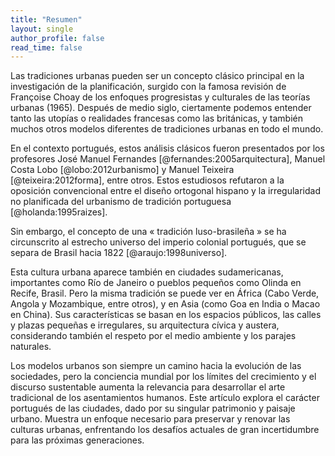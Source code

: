 ```yaml
---
title: "Resumen"
layout: single
author_profile: false
read_time: false
---
```


Las tradiciones urbanas pueden ser un concepto clásico principal en la
investigación de la planificación, surgido con la famosa revisión de
Françoise Choay de los enfoques progresistas y culturales de las teorías
urbanas (1965). Después de medio siglo, ciertamente podemos entender
tanto las utopías o realidades francesas como las británicas, y también
muchos otros modelos diferentes de tradiciones urbanas en todo el mundo.

En el contexto portugués, estos análisis clásicos fueron presentados por
los profesores José Manuel Fernandes [@fernandes:2005arquitectura],
Manuel Costa Lobo [@lobo:2012urbanismo] y Manuel Teixeira
[@teixeira:2012forma], entre otros. Estos estudiosos refutaron a la
oposición convencional entre el diseño ortogonal hispano y la
irregularidad no planificada del urbanismo de tradición portuguesa
[@holanda:1995raizes].

Sin embargo, el concepto de una « tradición luso-brasileña » se ha
circunscrito al estrecho universo del imperio colonial portugués, que se
separa de Brasil hacia 1822 [@araujo:1998universo].

Esta cultura urbana aparece también en ciudades sudamericanas,
importantes como Río de Janeiro o pueblos pequeños como Olinda en
Recife, Brasil. Pero la misma tradición se puede ver en África (Cabo
Verde, Angola y Mozambique, entre otros), y en Asia (como Goa en India o
Macao en China). Sus características se basan en los espacios públicos,
las calles y plazas pequeñas e irregulares, su arquitectura cívica y
austera, considerando también el respeto por el medio ambiente y los
parajes naturales.

Los modelos urbanos son siempre un camino hacia la evolución de las
sociedades, pero la conciencia mundial por los límites del crecimiento y
el discurso sustentable aumenta la relevancia para desarrollar el arte
tradicional de los asentamientos humanos. Este artículo explora el
carácter portugués de las ciudades, dado por su singular patrimonio y
paisaje urbano. Muestra un enfoque necesario para preservar y renovar
las culturas urbanas, enfrentando los desafíos actuales de gran
incertidumbre para las próximas generaciones. 

